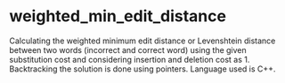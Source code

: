 # weighted_min_edit_distance
Calculating the weighted minimum edit distance or Levenshtein distance between two words (incorrect and correct word) using the given substitution cost and considering insertion and deletion cost as 1. 
Backtracking the solution is done using pointers. 
Language used is C++.
